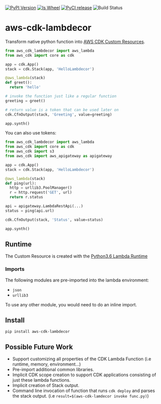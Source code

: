 [![PyPI Version](http://img.shields.io/pypi/v/aws-cdk-lambdecor.svg)](https://pypi.org/project/aws-cdk-lambdecor/)
[![Is Wheel](https://img.shields.io/pypi/wheel/aws-cdk-lambdecor.svg?style=flat)](https://pypi.org/project/aws-cdk-lambdecor/)
[![PyCI release](https://img.shields.io/badge/pyci-release-brightgreen.svg)](https://github.com/iliapolo/aws-cdk-lambdecor)
![Build Status](https://github.com/iliapolo/aws-cdk-lambdecor/workflows/master/badge.svg)

# aws-cdk-lambdecor

Transform native python function into [AWS CDK Custom Resources](https://docs.aws.amazon.com/cdk/api/latest/docs/custom-resources-readme.html).

```python
from aws_cdk_lambdecor import aws_lambda
from aws_cdk import core as cdk

app = cdk.App()
stack = cdk.Stack(app, 'HelloLambdecor')

@aws_lambda(stack)
def greet():
  return 'hello'

# invoke the function just like a regular function
greeting = greet()

# return value is a token that can be used later on
cdk.CfnOutput(stack, 'Greeting', value=greeting)

app.synth()
```

You can also use tokens:

```python
from aws_cdk_lambdecor import aws_lambda
from aws_cdk import core as cdk
from aws_cdk import s3
from aws_cdk import aws_apigateway as apigateway

app = cdk.App()
stack = cdk.Stack(app, 'HelloLambdecor')

@aws_lambda(stack)
def ping(url):
  http = urllib3.PoolManager()
  r = http.request('GET', url)
  return r.status

api = apigateway.LambdaRestApi(...)
status = ping(api.url)

cdk.CfnOutput(stack, 'Status', value=status)

app.synth()
```

## Runtime

The Custom Resource is created with the [Python3.6 Lambda Runtime](https://docs.aws.amazon.com/lambda/latest/dg/lambda-runtimes.html)

### Imports

The following modules are pre-imported into the lambda environment:

- `json`
- `urllib3`

To use any other module, you would need to do an inline import.

## Install

`pip install aws-cdk-lambdecor`

## Possible Future Work

- Support customizing all properties of the CDK Lambda Function (i.e runtime, memory, environment...)
- Pre-import additional common libraries.
- Implicit CDK scope creation to support CDK applications consisting of just these lambda functions.
- Implicit creation of Stack output.
- Command line invocation of function that runs `cdk deploy` and parses the stack output. (i.e `result=$(aws-cdk-lamdecor invoke func.py)`)